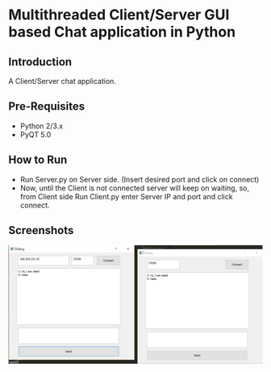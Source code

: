 # Multithreaded Client/Server GUI based Chat application in Python



## Introduction

A Client/Server chat application. 

## Pre-Requisites
* Python 2/3.x
* PyQT 5.0

## How to Run

* Run Server.py on Server side. (Insert desired port and click on connect)
* Now, until the Client is not connected server will keep on waiting, so, from Client side Run Client.py
enter Server IP and port and click connect.


## Screenshots

![Server](https://github.com/AmirQadir/Multithreaded-Client-Server-GUI-based-Chat-application-in-Python/blob/master/ClientServerDialogs.png?raw=true "Client and Server")


